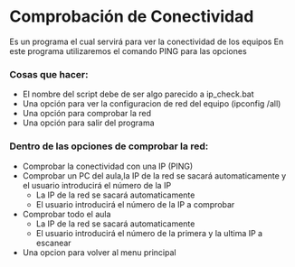 # Comprobación de Conectividad
Es un programa el cual servirá para ver la conectividad de los equipos
En este programa utilizaremos el comando PING para las opciones

### Cosas que hacer: 
- El nombre del script debe de ser algo parecido a ip_check.bat
- Una opción para ver la configuracion de red del equipo (ipconfig /all)
- Una opción para comprobar la red
- Una opción para salir del programa

### Dentro de las opciones de comprobar la red:
- Comprobar la conectividad con una IP (PING)
- Comprobar un PC del aula,la IP de la red se sacará automaticamente y el usuario introducirá el número de la IP
  - La IP de la red se sacará automaticamente
  - El usuario introducirá el número de la IP a comprobar
- Comprobar todo el aula
  - La IP de la red se sacará automaticamente
  - El usuario introducirá el número de la primera y la ultima IP a escanear
- Una opcion para volver al menu principal

